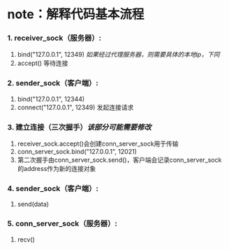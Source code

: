 # note：解释代码基本流程

### 1. receiver_sock（服务器）:
  1. bind("127.0.0.1", 12349)  *如果经过代理服务器，则需要具体的本地ip，下同*
  2. accept()  等待连接
### 2. sender_sock（客户端）: 
  1. bind("127.0.0.1", 12344)  
  2. connect("127.0.0.1", 12349)  发起连接请求
### 3. 建立连接（三次握手）*该部分可能需要修改*
  1. receiver_sock.accept()会创建conn_server_sock用于传输
  2. conn_server_sock.bind("127.0.0.1", 12021)
  3. 第二次握手由conn_server_sock.send()，客户端会记录conn_server_sock的address作为新的连接对象
### 4. sender_sock（客户端）: 
  1. send(data)
### 5. conn_server_sock（服务器）:
  1. recv()
